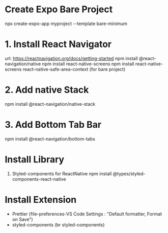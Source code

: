 # Create Expo Bare Project

npx create-expo-app myproject --template bare-minimum

# 1. Install React Navigator

url: https://reactnavigation.org/docs/getting-started
npm install @react-navigation/native
npm install react-native-screens
npm install react-native-screens react-native-safe-area-context (for bare project)

# 2. Add native Stack

npm install @react-navigation/native-stack

# 3. Add Bottom Tab Bar

npm install @react-navigation/bottom-tabs

# Install Library

1. Styled-components for ReactNative
   npm install @types/styled-components-react-native

# Install Extension

- Prettier (file-preferences-VS Code Settings :
  "Default formatter, Format on Save")
- styled-components (br styled-components)
